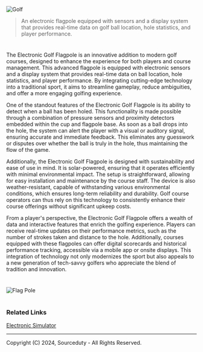 ![Golf](https://github.com/user-attachments/assets/13f37e81-20cf-4960-8629-a2f0d25e43b7)

> An electronic flagpole equipped with sensors and a display system that provides real-time data on golf ball location, hole statistics, and player performance.

#

The Electronic Golf Flagpole is an innovative addition to modern golf courses, designed to enhance the experience for both players and course management. This advanced flagpole is equipped with electronic sensors and a display system that provides real-time data on ball location, hole statistics, and player performance. By integrating cutting-edge technology into a traditional sport, it aims to streamline gameplay, reduce ambiguities, and offer a more engaging golfing experience.

One of the standout features of the Electronic Golf Flagpole is its ability to detect when a ball has been holed. This functionality is made possible through a combination of pressure sensors and proximity detectors embedded within the cup and flagpole base. As soon as a ball drops into the hole, the system can alert the player with a visual or auditory signal, ensuring accurate and immediate feedback. This eliminates any guesswork or disputes over whether the ball is truly in the hole, thus maintaining the flow of the game.

Additionally, the Electronic Golf Flagpole is designed with sustainability and ease of use in mind. It is solar-powered, ensuring that it operates efficiently with minimal environmental impact. The setup is straightforward, allowing for easy installation and maintenance by the course staff. The device is also weather-resistant, capable of withstanding various environmental conditions, which ensures long-term reliability and durability. Golf course operators can thus rely on this technology to consistently enhance their course offerings without significant upkeep costs.

From a player's perspective, the Electronic Golf Flagpole offers a wealth of data and interactive features that enrich the golfing experience. Players can receive real-time updates on their performance metrics, such as the number of strokes taken and distance to the hole. Additionally, courses equipped with these flagpoles can offer digital scorecards and historical performance tracking, accessible via a mobile app or onsite displays. This integration of technology not only modernizes the sport but also appeals to a new generation of tech-savvy golfers who appreciate the blend of tradition and innovation.

#
![Flag Pole](https://github.com/user-attachments/assets/55430362-5f65-4c7d-b675-c17a2eb19e8a)

#
### Related Links

[Electronic Simulator](https://github.com/sourceduty/Electronic_Simulator)

***
Copyright (C) 2024, Sourceduty - All Rights Reserved.
